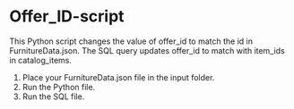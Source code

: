 # Offer_ID-script

This Python script changes the value of offer_id to match the id in FurnitureData.json. The SQL query updates offer_id to match with item_ids in catalog_items.

1. Place your FurnitureData.json file in the input folder.
2. Run the Python file.
3. Run the SQL file.

